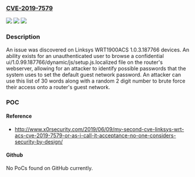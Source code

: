 ### [CVE-2019-7579](https://cve.mitre.org/cgi-bin/cvename.cgi?name=CVE-2019-7579)
![](https://img.shields.io/static/v1?label=Product&message=n%2Fa&color=blue)
![](https://img.shields.io/static/v1?label=Version&message=n%2Fa&color=blue)
![](https://img.shields.io/static/v1?label=Vulnerability&message=n%2Fa&color=brighgreen)

### Description

An issue was discovered on Linksys WRT1900ACS 1.0.3.187766 devices. An ability exists for an unauthenticated user to browse a confidential ui/1.0.99.187766/dynamic/js/setup.js.localized file on the router's webserver, allowing for an attacker to identify possible passwords that the system uses to set the default guest network password. An attacker can use this list of 30 words along with a random 2 digit number to brute force their access onto a router's guest network.

### POC

#### Reference
- http://www.x0rsecurity.com/2019/06/09/my-second-cve-linksys-wrt-acs-cve-2019-7579-or-as-i-call-it-acceptance-no-one-considers-security-by-design/

#### Github
No PoCs found on GitHub currently.

